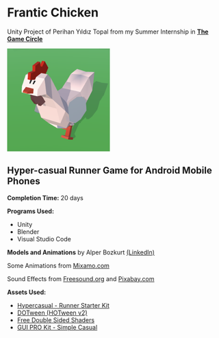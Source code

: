 # Frantic Chicken
Unity Project of Perihan Yıldız Topal from my Summer Internship in [__The Game Circle__](https://www.thegamecircle.com/)

<img src="FranticChickenGameIcon.png" width="240px" height="240px">

## Hyper-casual Runner Game for Android Mobile Phones

__Completion Time:__ 20 days

__Programs Used:__
* Unity
* Blender
* Visual Studio Code

__Models and Animations__ by Alper Bozkurt [(LinkedIn)](https://www.linkedin.com/in/benalperbozkurt/)

Some Animations from [Mixamo.com](https://www.mixamo.com/#/)

Sound Effects from [Freesound.org](https://freesound.org/) and [Pixabay.com](https://pixabay.com/)

__Assets Used:__
* [Hypercasual - Runner Starter Kit](https://assetstore.unity.com/packages/templates/systems/hypercasual-runner-starter-kit-249286)
* [DOTween (HOTween v2)](https://assetstore.unity.com/packages/tools/animation/dotween-hotween-v2-27676)
* [Free Double Sided Shaders](https://assetstore.unity.com/packages/vfx/shaders/free-double-sided-shaders-23087)
* [GUI PRO Kit - Simple Casual](https://assetstore.unity.com/packages/2d/gui/icons/gui-pro-kit-simple-casual-203399)
